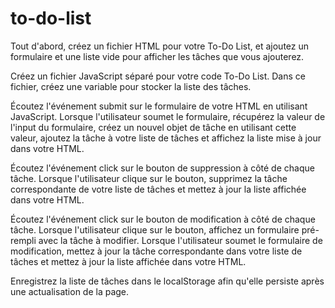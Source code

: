 # to-do-list

Tout d'abord, créez un fichier HTML pour votre To-Do List, et ajoutez un formulaire et une liste vide pour afficher les tâches que vous ajouterez.

Créez un fichier JavaScript séparé pour votre code To-Do List. Dans ce fichier, créez une variable pour stocker la liste des tâches.

Écoutez l'événement submit sur le formulaire de votre HTML en utilisant JavaScript. Lorsque l'utilisateur soumet le formulaire, récupérez la valeur de l'input du formulaire, créez un nouvel objet de tâche en utilisant cette valeur, ajoutez la tâche à votre liste de tâches et affichez la liste mise à jour dans votre HTML.

Écoutez l'événement click sur le bouton de suppression à côté de chaque tâche. Lorsque l'utilisateur clique sur le bouton, supprimez la tâche correspondante de votre liste de tâches et mettez à jour la liste affichée dans votre HTML.

Écoutez l'événement click sur le bouton de modification à côté de chaque tâche. Lorsque l'utilisateur clique sur le bouton, affichez un formulaire pré-rempli avec la tâche à modifier. Lorsque l'utilisateur soumet le formulaire de modification, mettez à jour la tâche correspondante dans votre liste de tâches et mettez à jour la liste affichée dans votre HTML.

Enregistrez la liste de tâches dans le localStorage afin qu'elle persiste après une actualisation de la page.